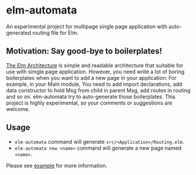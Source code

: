# elm-automata 

An experimental project for multipage single page application with auto-generated routing file for Elm.

## Motivation: Say good-bye to boilerplates!

[The Elm Architecture](https://guide.elm-lang.org/architecture/) is simple and readable architecture that suitable for use with simgle page application.
However, you need write a lot of boring boilerplates when you want to add a new page in your application: 
For example, in your Main module, You need to add import declarations, add data constructor to hold Msg from child in parent Msg, add routes in routing and so on. 
elm-automata try to auto-generate those boilerplates. This project is highly experimental, so your comments or suggestions are welcome.

## Usage 

* `elm-automata` command will generate `src/<Application>/Routing.elm`.
* `elm-automata new <name>` command will generate a new page named `<name>`.

Please see [example](example) for more information.